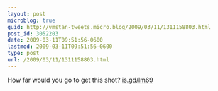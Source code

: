 ```yaml
---
layout: post
microblog: true
guid: http://vmstan-tweets.micro.blog/2009/03/11/1311158803.html
post_id: 3052203
date: 2009-03-11T09:51:56-0600
lastmod: 2009-03-11T09:51:56-0600
type: post
url: /2009/03/11/1311158803.html
---
```

How far would you go to get this shot? [is.gd/lm69](http://is.gd/lm69)
